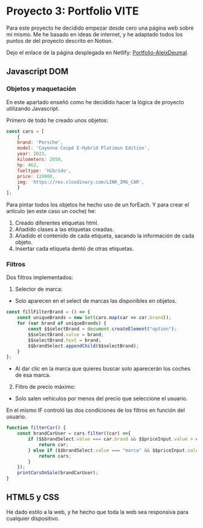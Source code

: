 # Proyecto 3: Portfolio VITE

Para este proyecto he decidido empezar desde cero una página web sobre mi mismo.
Me he basado en ideas de internet, y he adaptado todos los puntos de del proyecto descrito en Notion.

Dejo el enlace de la página desplegada en Netlify: [Portfolio-AleixDeumal](https://aleixdeumal.netlify.app/).

## Javascript DOM

### Objetos y maquetación
En este apartado enseñó como he decidido hacer la lógica de proyecto utilizando Javascript.

Primero de todo he creado unos objetos:

```javascript
const cars = [
    {
    brand: 'Porsche',
    model: 'Cayenne Coupé E-Hybrid Platimun Edition',
    year: 2023,
    kilometers: 2850,
    hp: 462,
    fueltype: 'Híbrido',
    price: 119900,
    img: 'https://res.cloudinary.com/LINK_IMG_CAR',
    }
];
```

Para pintar todos los objetos he hecho uso de un forEach.
Y para crear el artículo (en este caso un coche) he:
1. Creado diferentes etiquetas html.
2. Añadido clases a las etiquetas creadas.
3. Añadido el contenido de cada etiqueta, sacando la información de cada objeto.
4. Insertar cada etiqueta dentó de otras etiquetas.

### Filtros

Dos filtros implementados:

1. Selector de marca:
- Solo aparecen en el select de marcas las disponibles en objetos.
```javascript
const fillFilterBrand = () => {
    const uniqueBrands = new Set(cars.map(car => car.brand));
    for (var brand of uniqueBrands) {
        const $$selectBrand = document.createElement("option");
        $$selectBrand.value = brand;
        $$selectBrand.text = brand;
        $$brandSelect.appendChild($$selectBrand);
    }
};
```
- Al dar clic en la marca que quieres buscar solo aparecerán los coches de esa marca.

2. Filtro de precio máximo:
- Solo salen vehículos por menos del precio que seleccione el usuario.

En el mismo IF controló las dos condiciones de los filtros en función del usuario.
```javascript
function filterCar() {
    const brandCarUser = cars.filter((car) =>{
        if ($$brandSelect.value === car.brand && $$priceInput.value > car.price) {
            return car;
        } else if ($$brandSelect.value === "marca" && $$priceInput.value > car.price) {
            return cars;
        }
    });
    printCarsOnSale(brandCarUser);
}
```
## HTML5 y CSS

He dado estilo a la web, y he hecho que toda la web sea responsiva para cualquier dispositivo.